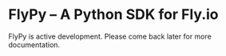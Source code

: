 # FlyPy – A Python SDK for Fly.io

FlyPy is active development. Please come back later for more documentation.